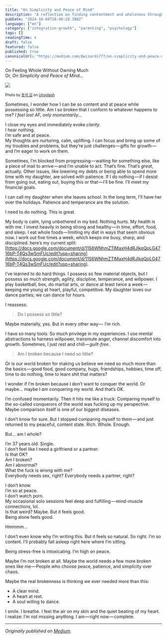 ```yaml
---
title: "On Simplicity and Peace of Mind"
description: "A reflection on finding contentment and wholeness through simplicity, minimalism, and inner peace rather than material possessions"
pubDate: "2024-10-04T18:40:28.388Z"
language: ["en"]
category: ["integration-growth", "parenting", "psychology"]
tags: []
readingTime: 4
draft: false
featured: false
published: true
canonicalUrl: "https://medium.com/@wizards777/on-simplicity-and-peace-of-mind-885086031fe9"
---
```


On Feeling Whole Without Owning Much<br>Or, _On Simplicity and Peace of Mind…_

![](https://cdn-images-1.medium.com/max/2560/0*YTuxa_pcFxXQ8EMD)

<small>Photo by [동석 김](https://unsplash.com/@arr?utm_source=medium&utm_medium=referral) on [Unsplash](https://unsplash.com?utm_source=medium&utm_medium=referral)</small>

Sometimes, I wonder how I can be so content and at peace while possessing so little. Am I so broken that I conform to whatever happens to me? _I feel lost AF, only momentarily…_

I close my eyes and immediately evoke _clarity_.<br>I hear nothing.<br>I’m safe and at peace.<br>My thoughts are nurturing, calm, uplifting. I can focus and bring up some of my troubles and problems, but they’re just challenges — gifts for growth — and I’m eager to work on them.

Sometimes, I’m blocked from progressing — waiting for something else, like a piece of mail to arrive — and I’m unable to act. That’s fine. That’s _great_, actually. Other issues, like lowering my debts or being able to spend more time with my daughter, are solved with patience. If I do nothing — if I desist from going out, eating out, buying this or that — I’ll be fine. I’ll meet my financial goals.

I can call my daughter when she leaves school. In the long term, I’ll have her over the holidays. Patience and temperance are the solution.

I need to do nothing. This is great.

My body is calm, lying unbothered in my bed. Nothing hurts. My health is with me. I invest heavily in being strong and healthy — in time, effort, food, and sleep. I eat whole foods — limiting my diet in ways that seem obvious now. I work out five times a week, which keeps me busy, sharp, and disciplined. here’s my current split: [https://docs.google.com/document/d/11S6WNhmZTlMaxH4dRJlkqQpLG4716bP-T4Qs3wSmFUc/edit?usp=sharing](https://docs.google.com/document/d/11S6WNhmZTlMaxH4dRJlkqQpLG4716bP-T4Qs3wSmFUc/edit?usp=sharing).

I’ve learned to do hard things. I possess so few material objects, but I possess so much strength, agility, discipline, temperance, and willpower. I play basketball, box, do martial arts, or dance at least twice a week — keeping me young at heart, playful, competitive. My daughter loves our dance parties; we can dance for hours.

I reassess:

> Do I possess so little?

Maybe materially, yes. But in every other way —  I’m rich.

I have so many tools. So much privilege in my experiences. I use mental abstractions to harness willpower, transmute anger, channel discomfort into growth. Sometimes, I just rest and chill — *guilt-free*.

> Am I broken because I need so little?

Or is our world broken for making us believe we need so much more than the basics — good food, good company, hugs, friendships, hobbies, time off, time to do nothing, time to learn shit that matters?

I wonder if I’m broken because I don’t want to conquer the world. Or maybe… maybe I _am_ conquering my world. And that’s OK.

I’m confused momentarily. Then it hits me like a truck: Comparing myself to the so-called conquerors of the world was fucking up my perspective. Maybe comparison itself is one of our biggest diseases.

I don’t know for sure. But I stopped comparing myself to them — and just returned to my peaceful, content state. Rich. Whole. Enough.

But… am I whole?

I’m 37 years old. Single.<br>I don’t feel like I need a girlfriend or a partner.<br>Is that OK?<br>Am I broken?<br>Am I abnormal?<br>What the fuck is wrong with me?<br>Everybody needs sex, right? Everybody needs a partner, right?

I don’t know.<br>I’m so at peace.<br>I don’t watch porn.<br>My occasional solo sessions feel deep and fulfilling — mind-muscle connections, lol.<br>Is that weird? Maybe. But it feels good.<br>Being alone feels good.

Hmmmm…

I don’t even know why I’m writing this. But it feels so natural. So right. I’m so content. I’ll probably fall asleep right here where I’m sitting.

Being stress-free is intoxicating. I’m high on peace.

Maybe I’m not broken at all. Maybe the world needs a few more broken ones like me — People who choose peace, patience, and simplicity over chaos.

Maybe the real brokenness is thinking we ever needed more than this:

- A clear mind.
- A heart at rest.
- A soul willing to dance.

I smile. I breathe. I feel the air on my skin and the quiet beating of my heart. I realize: I’m not missing anything. I am — right now — complete.

---

_Originally published on [Medium](https://medium.com/@wizards777/on-simplicity-and-peace-of-mind-885086031fe9)._
